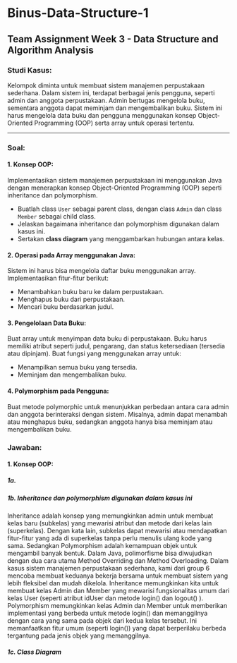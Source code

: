 # Binus-Data-Structure-1
## Team Assignment Week 3 - Data Structure and Algorithm Analysis

### Studi Kasus:
Kelompok diminta untuk membuat sistem manajemen perpustakaan sederhana. Dalam sistem ini, terdapat berbagai jenis pengguna, seperti admin dan anggota perpustakaan. Admin bertugas mengelola buku, sementara anggota dapat meminjam dan mengembalikan buku. Sistem ini harus mengelola data buku dan pengguna menggunakan konsep Object-Oriented Programming (OOP) serta array untuk operasi tertentu.

---

### Soal:

#### 1. Konsep OOP:
Implementasikan sistem manajemen perpustakaan ini menggunakan Java dengan menerapkan konsep Object-Oriented Programming (OOP) seperti inheritance dan polymorphism.

- Buatlah class `User` sebagai parent class, dengan class `Admin` dan class `Member` sebagai child class.
- Jelaskan bagaimana inheritance dan polymorphism digunakan dalam kasus ini.
- Sertakan **class diagram** yang menggambarkan hubungan antara kelas.

#### 2. Operasi pada Array menggunakan Java:
Sistem ini harus bisa mengelola daftar buku menggunakan array. Implementasikan fitur-fitur berikut:

- Menambahkan buku baru ke dalam perpustakaan.
- Menghapus buku dari perpustakaan.
- Mencari buku berdasarkan judul.

#### 3. Pengelolaan Data Buku:
Buat array untuk menyimpan data buku di perpustakaan. Buku harus memiliki atribut seperti judul, pengarang, dan status ketersediaan (tersedia atau dipinjam). Buat fungsi yang menggunakan array untuk:

- Menampilkan semua buku yang tersedia.
- Meminjam dan mengembalikan buku.

#### 4. Polymorphism pada Pengguna:
Buat metode polymorphic untuk menunjukkan perbedaan antara cara admin dan anggota berinteraksi dengan sistem. Misalnya, admin dapat menambah atau menghapus buku, sedangkan anggota hanya bisa meminjam atau mengembalikan buku.



### Jawaban:
#### 1. Konsep OOP:
##### 1a. 
##### 1b. Inheritance dan polymorphism digunakan dalam kasus ini
Inheritance adalah konsep yang memungkinkan admin untuk membuat kelas baru (subkelas) yang mewarisi atribut dan metode dari kelas lain (superkelas). Dengan kata lain, subkelas dapat mewarisi atau mendapatkan fitur-fitur yang ada di superkelas tanpa perlu menulis ulang kode yang sama. Sedangkan Polymorphism adalah kemampuan objek untuk mengambil banyak bentuk. Dalam Java, polimorfisme bisa diwujudkan dengan dua cara utama Method Overriding dan Method Overloading.
Dalam kasus sistem manajemen perpustakaan sederhana, kami dari group 6 mencoba membuat keduanya bekerja bersama untuk membuat sistem yang lebih fleksibel dan mudah dikelola. Inheritance memungkinkan kita untuk membuat kelas Admin dan Member yang mewarisi fungsionalitas umum dari kelas User (seperti atribut idUser dan metode login() dan logout()  ).
Polymorphism memungkinkan kelas Admin dan Member untuk memberikan implementasi yang berbeda untuk metode login() dan memanggilnya dengan cara yang sama pada objek dari kedua kelas tersebut. Ini memanfaatkan fitur umum (seperti login()) yang dapat berperilaku berbeda tergantung pada jenis objek yang memanggilnya.

##### 1c. Class Diagram

